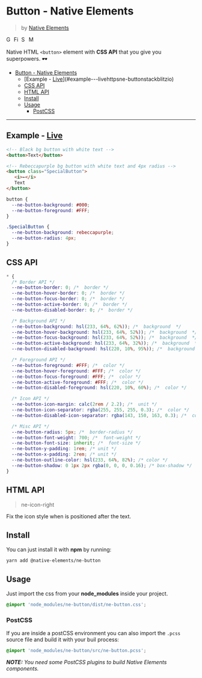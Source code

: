 # Button - Native Elements
> by [Native Elements](https://github.com/equinusocio/native-elements)

<img width="16px" alt="Google Chrome" src="https://goo.gl/U987PH">
<img width="16px" alt="Firefox" src="https://goo.gl/vNRYsH">
<img width="16px" alt="Safari" src="https://goo.gl/S1vPDZ">
<img width="16px" alt="Microsoft Edge" src="https://goo.gl/Xi8Dsz" title="💩">

Native HTML `<button>` element with **CSS API** that you give you superpowers. 🕶

<!-- TOC -->

- [Button - Native Elements](#button---native-elements)
  - [Example - [Live](https://ne-button.stackblitz.io/)](#example---livehttpsne-buttonstackblitzio)
  - [CSS API](#css-api)
  - [HTML API](#html-api)
  - [Install](#install)
  - [Usage](#usage)
    - [PostCSS](#postcss)

<!-- /TOC -->

---

## Example - [Live](https://ne-button.stackblitz.io/)
```html
<!-- Black bg button with white text -->
<button>Text</button>

<!-- Rebeccapurple bg button with white text and 4px radius -->
<button class="SpecialButton">
   <i>←</i>
   Text
</button>
```

```css
button {
  --ne-button-background: #000;
  --ne-button-foreground: #FFF;
}

.SpecialButton {
  --ne-button-background: rebeccapurple;
  --ne-button-radius: 4px;
}
```

## CSS API

```css
* {
  /* Border API */
  --ne-button-border: 0; /*  border */
  --ne-button-hover-border: 0; /*  border */
  --ne-button-focus-border: 0; /*  border */
  --ne-button-active-border: 0; /*  border */
  --ne-button-disabled-border: 0; /*  border */

  /* Background API */
  --ne-button-background: hsl(233, 64%, 62%)); /*  background  */
  --ne-button-hover-background: hsl(233, 64%, 52%)); /*  background  */
  --ne-button-focus-background: hsl(233, 64%, 52%)); /*  background  */
  --ne-button-active-background: hsl(233, 64%, 32%)); /*  background  */
  --ne-button-disabled-background: hsl(220, 10%, 95%)); /*  background  */

  /* Foreground API */
  --ne-button-foreground: #FFF; /*  color */
  --ne-button-hover-foreground: #FFF; /*  color */
  --ne-button-focus-foreground: #FFF; /*  color */
  --ne-button-active-foreground: #FFF; /*  color */
  --ne-button-disabled-foreground: hsl(220, 10%, 60%); /*  color */

  /* Icon API */
  --ne-button-icon-margin: calc(2rem / 2.2); /*  unit */
  --ne-button-icon-separator: rgba(255, 255, 255, 0.3); /*  color */
  --ne-button-disabled-icon-separator: rgba(143, 150, 163, 0.3); /*  color */

  /* Misc API */
  --ne-button-radius: 5px; /*  border-radius */
  --ne-button-font-weight: 700; /*  font-weight */
  --ne-button-font-size: inherit; /*  font-size */
  --ne-button-y-padding: 1rem; /* unit */
  --ne-button-x-padding: 2rem; /* unit */
  --ne-button-outline-color: hsl(233, 64%, 82%); /* color */
  --ne-button-shadow: 0 1px 2px rgba(0, 0, 0, 0.16); /* box-shadow */
}
```
## HTML API

> ne-icon-right

Fix the icon style when is positioned after the text.

## Install

You can just install it with **npm** by running:
```
yarn add @native-elements/ne-button
```


## Usage
Just import the css from your **node_modules** inside your project.
```css
@import 'node_modules/ne-button/dist/ne-button.css';
```

### PostCSS
If you are inside a postCSS environment you can also import the `.pcss` source file and build it with your buil process:
```css
@import 'node_modules/ne-button/src/ne-button.pcss';
```

_**NOTE:** You need some PostCSS plugins to build Native Elements components._